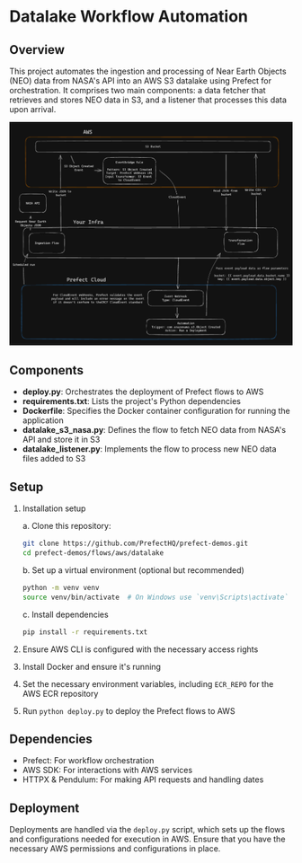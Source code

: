 # Datalake Workflow Automation

## Overview

This project automates the ingestion and processing of Near Earth Objects (NEO) data from NASA's API into an AWS S3 datalake using Prefect for orchestration. It comprises two main components: a data fetcher that retrieves and stores NEO data in S3, and a listener that processes this data upon arrival.

![image](/img/data_lake_diagram.png)

## Components

- **deploy.py**: Orchestrates the deployment of Prefect flows to AWS
- **requirements.txt**: Lists the project's Python dependencies
- **Dockerfile**: Specifies the Docker container configuration for running the application
- **datalake_s3_nasa.py**: Defines the flow to fetch NEO data from NASA's API and store it in S3
- **datalake_listener.py**: Implements the flow to process new NEO data files added to S3

## Setup

1. Installation setup

    a. Clone this repository:

    ```bash
    git clone https://github.com/PrefectHQ/prefect-demos.git
    cd prefect-demos/flows/aws/datalake
    ```

    b. Set up a virtual environment (optional but recommended)

    ```bash
    python -m venv venv
    source venv/bin/activate  # On Windows use `venv\Scripts\activate`
    ```

    c. Install dependencies
    ```bash
    pip install -r requirements.txt
    ```
2. Ensure AWS CLI is configured with the necessary access rights
3. Install Docker and ensure it's running
4. Set the necessary environment variables, including `ECR_REPO` for the AWS ECR repository
5. Run `python deploy.py` to deploy the Prefect flows to AWS

## Dependencies

- Prefect: For workflow orchestration
- AWS SDK: For interactions with AWS services
- HTTPX & Pendulum: For making API requests and handling dates

## Deployment

Deployments are handled via the `deploy.py` script, which sets up the flows and configurations needed for execution in AWS. Ensure that you have the necessary AWS permissions and configurations in place.